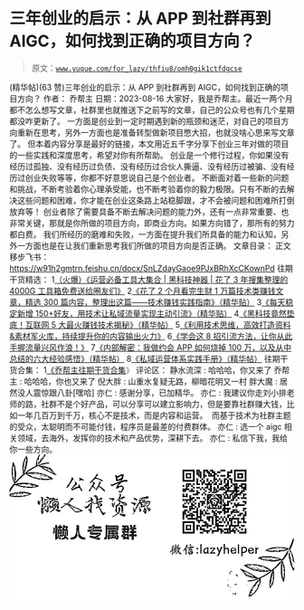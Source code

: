 # 三年创业的启示：从 APP 到社群再到 AIGC，如何找到正确的项目方向？

> 原文：[`www.yuque.com/for_lazy/thfiu8/omh0gik1ctfdgcse`](https://www.yuque.com/for_lazy/thfiu8/omh0gik1ctfdgcse)

<ne-h2 id="acbd8d3e" data-lake-id="acbd8d3e"><ne-heading-ext><ne-heading-anchor></ne-heading-anchor><ne-heading-fold></ne-heading-fold></ne-heading-ext><ne-heading-content><ne-text id="ud8288a01">(精华帖)(63 赞)三年创业的启示：从 APP 到社群再到 AIGC，如何找到正确的项目方向？</ne-text></ne-heading-content></ne-h2> <ne-p id="u2ec1352a" data-lake-id="u2ec1352a"><ne-text id="u9d26aaeb">作者： 乔帮主</ne-text></ne-p> <ne-p id="uf35dcdb0" data-lake-id="uf35dcdb0"><ne-text id="u765609e6">日期：2023-08-16</ne-text></ne-p> <ne-p id="ud04bd5be" data-lake-id="ud04bd5be"><ne-text id="u9cbade7c">大家好，我是乔帮主。最近一两个月都不怎么想写文章，社群里也就推送下之前写的文章，自己的公众号也有几个星期都没咋更新了。</ne-text></ne-p> <ne-p id="u81fe7121" data-lake-id="u81fe7121"><ne-text id="u0ed4d40f">一方面是创业到一定时期遇到新的瓶颈和迷茫，对自己的项目方向重新在思考，另外一方面也是准备转型做新项目憋大招，也就没啥心思来写文章了。</ne-text></ne-p> <ne-p id="ubc6ae71e" data-lake-id="ubc6ae71e"><ne-text id="u1e7db4b6">但本着内容分享是最好的链接，本文用近五千字分享下创业三年对做的项目的一些实践和深度思考，希望对你有所帮助。</ne-text></ne-p> <ne-p id="u1974417b" data-lake-id="u1974417b"><ne-text id="uc16b0826">创业是一个修行过程，你如果没有经历过孤独、没有经历过负债、没有经历过合伙人撕逼、没有经历过被骗、没有经历过创业失败等等，你都不好意思说自己是个创业者。</ne-text></ne-p> <ne-p id="ud78d86f7" data-lake-id="ud78d86f7"><ne-text id="u4e82e339">不断面对着一些新的问题和挑战，不断考验着你心理承受能，也不断考验着你的毅力极限。只有不断的去解决这些问题和困难，你才能在创业这条路上站稳脚跟，才不会被问题和困难所打倒放弃等！</ne-text></ne-p> <ne-p id="u8a323384" data-lake-id="u8a323384"><ne-text id="u7598d6aa">创业者除了需要具备不断去解决问题的能力外，还有一点非常重要、也非常关键，那就是你所做的项目方向，即商业方向。如果方向错了，那所有的努力都白费。</ne-text></ne-p> <ne-p id="u05309639" data-lake-id="u05309639"><ne-text id="ue42d0736">我们所经历的磨难和失败，一方面在提升我们所具备的能力和认知，另外一方面也是在让我们重新思考我们所做的项目方向是否正确。</ne-text></ne-p> <ne-p id="uae8cc0e3" data-lake-id="uae8cc0e3"><ne-text id="u7b9423cf" ne-bold="true">文章目录：</ne-text></ne-p> <ne-quote id="u445f32f9" data-lake-id="u445f32f9"><ne-p id="uf6183e6d" data-lake-id="uf6183e6d"><ne-text id="ua5bd5079" ne-bold="true">正文移步飞书：</ne-text></ne-p> <ne-p id="u5f38338e" data-lake-id="u5f38338e">[<ne-text id="u85c54798">https://w91h2gmtrn.feishu.cn/docx/SnLZdayGaoe9PJxBRhXcCKownPd</ne-text>](https://w91h2gmtrn.feishu.cn/docx/SnLZdayGaoe9PJxBRhXcCKownPd)</ne-p> <ne-hole id="u60796e39" data-lake-id="u60796e39"><ne-card data-card-name="hr" data-card-type="block" id="sammv" data-event-boundary="card"><ne-p id="u30f85844" data-lake-id="u30f85844"><ne-text id="uaf8bc630" ne-bold="true">往期干货精选：</ne-text></ne-p> <ne-oli index-type="0"><ne-oli-i>1</ne-oli-i><ne-oli-c class="ne-oli-content" id="u4bddcbe7" data-lake-id="u4bddcbe7">[<ne-text id="u5cb5800c">（火爆）《运营必备工具大集合 | 黑科技神器 | 花了 3 年搜集整理的 4000G 工具箱免费送给圈友们》</ne-text>](https://wx.zsxq.com/dweb2/index/topic_detail/181422482248122)</ne-oli-c></ne-oli> <ne-oli index-type="0"><ne-oli-i>2</ne-oli-i><ne-oli-c class="ne-oli-content" id="ue184ccc0" data-lake-id="ue184ccc0">[<ne-text id="u4d2f8635">《花了 2 个月看完生财 1 万篇技术类赚钱文章，精选 300 篇内容，整理出这篇——技术赚钱实践指南》（精华贴）</ne-text>](https://t.zsxq.com/0eyIP8XKk)</ne-oli-c></ne-oli> <ne-oli index-type="0"><ne-oli-i>3</ne-oli-i><ne-oli-c class="ne-oli-content" id="u22227896" data-lake-id="u22227896">[<ne-text id="u868d4271">《每天稳定新增 150+好友，用技术让私域流量实现主动引流》（精华贴）</ne-text>](https://wx.zsxq.com/dweb2/index/topic_detail/584158111451544)</ne-oli-c></ne-oli> <ne-oli index-type="0"><ne-oli-i>4</ne-oli-i><ne-oli-c class="ne-oli-content" id="u33cfd27a" data-lake-id="u33cfd27a">[<ne-text id="u568ad554">《黑科技竟然垫底！互联网 5 大最火赚钱技术揭秘》（精华帖）</ne-text>](https://wx.zsxq.com/dweb2/index/topic_detail/584141142218154)</ne-oli-c></ne-oli> <ne-oli index-type="0"><ne-oli-i>5</ne-oli-i><ne-oli-c class="ne-oli-content" id="uf8c68d68" data-lake-id="uf8c68d68">[<ne-text id="u58e14fa4">《利用技术思维，高效打造资料&素材军火库，持续提升你的内容输出火力》</ne-text>](https://wx.zsxq.com/dweb2/index/topic_detail/181588224554542)</ne-oli-c></ne-oli> <ne-oli index-type="0"><ne-oli-i>6</ne-oli-i><ne-oli-c class="ne-oli-content" id="u7e9b80c1" data-lake-id="u7e9b80c1">[<ne-text id="ua7814b63">《学会这 8 招引流方法，让你从此手握流量兴风作浪！》</ne-text>](https://t.zsxq.com/0ePkD8050)</ne-oli-c></ne-oli> <ne-oli index-type="0"><ne-oli-i>7</ne-oli-i><ne-oli-c class="ne-oli-content" id="ud4118c70" data-lake-id="ud4118c70">[<ne-text id="ubd2f37cb">《内部解密：我做约会 APP 如何烧掉 100 万，以及从中总结的六大经验感悟》（精华帖）</ne-text>](https://t.zsxq.com/10Xz3xn7Z)</ne-oli-c></ne-oli> <ne-oli index-type="0"><ne-oli-i>8</ne-oli-i><ne-oli-c class="ne-oli-content" id="u0620b72f" data-lake-id="u0620b72f">[<ne-text id="ue082b159">《私域运营体系实践手册》（精华帖）</ne-text>](https://t.zsxq.com/10Pw8dhmX)</ne-oli-c></ne-oli> <ne-p id="ub50cab02" data-lake-id="ub50cab02"><ne-text id="u03ac6648" ne-bold="true">往期干货合集：</ne-text></ne-p> <ne-oli index-type="0"><ne-oli-i>1</ne-oli-i><ne-oli-c class="ne-oli-content" id="uef1a6eb2" data-lake-id="uef1a6eb2">[<ne-text id="ub870aa59">《乔帮主往期干货合集</ne-text>](https://t.zsxq.com/0d6SNCcC3)<ne-text id="u73eb82b0" style="color: rgb(86, 120, 149);">》</ne-text></ne-oli-c></ne-oli> <ne-hole id="u0fd7861d" data-lake-id="u0fd7861d"><ne-card data-card-name="hr" data-card-type="block" id="fDdhn" data-event-boundary="card"><ne-p id="ua339dcf1" data-lake-id="ua339dcf1"><ne-text id="ueca42938">评论区：</ne-text></ne-p> <ne-p id="u8824a636" data-lake-id="u8824a636"><ne-text id="u6083623f">静水流深 : 哈哈哈，你又来了</ne-text> <ne-text id="ucb47a57b">乔帮主 : 哈哈哈，你也又来了</ne-text> <ne-text id="u4567f02a">倪大胖 : 山重水复疑无路，柳暗花明又一村</ne-text> <ne-text id="ub55a07d2">胖大魔 : 居然没人震惊跟八卦[嘿哈]</ne-text> <ne-text id="ucd21c791">亦仁 : 感谢分享，已加精华。</ne-text> <ne-text id="uadbe5b6c">亦仁 : 我建议你走刘小排老师的路，社群不是个好产品，可以分享可以建立影响力，但是要靠社群赚大钱，比如一年几百万到千万，核心不是技术，而是内容和运营。  而基于技术为社群主题的受众，太聪明而不可能付钱，程序员是最差的付费群体。</ne-text> <ne-text id="u5dae77d1">亦仁 : 选一个 aigc 相关领域，去海外，发挥你的技术和产品优势，深耕下去。</ne-text> <ne-text id="ud06cbd04">亦仁 : 私信下我，我给你一些方向。</ne-text></ne-p> <ne-p id="u5b7ba821" data-lake-id="u5b7ba821"><ne-card data-card-name="image" data-card-type="inline" id="kkfXq" data-event-boundary="card">![](img/894d30a529e7c37bcd3392323c99941c.png)  <ne-hole id="uf9cc1507" data-lake-id="uf9cc1507"><ne-card data-card-name="hr" data-card-type="block" id="SBRON" data-event-boundary="card"></ne-card></ne-hole></ne-card></ne-p></ne-card></ne-hole></ne-card></ne-hole></ne-quote>